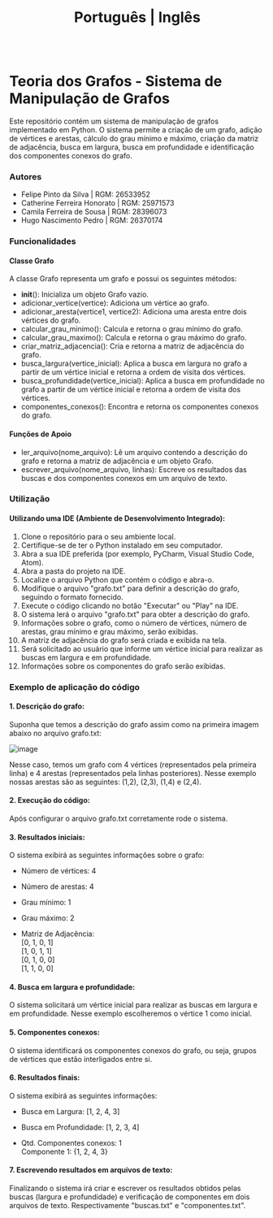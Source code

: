 # <div align="center">Português | Inglês</div>
<br><br>
# Teoria dos Grafos - Sistema de Manipulação de Grafos
Este repositório contém um sistema de manipulação de grafos implementado em Python. O sistema permite a criação de um grafo, adição de vértices e arestas, cálculo do grau mínimo e máximo, criação da matriz de adjacência, busca em largura, busca em profundidade e identificação dos componentes conexos do grafo.

### Autores
* Felipe Pinto da Silva | RGM: 26533952
* Catherine Ferreira Honorato | RGM: 25971573
* Camila Ferreira de Sousa | RGM: 28396073
* Hugo Nascimento Pedro | RGM: 26370174

### Funcionalidades
#### Classe Grafo
A classe Grafo representa um grafo e possui os seguintes métodos:

* __init__(): Inicializa um objeto Grafo vazio.
* adicionar_vertice(vertice): Adiciona um vértice ao grafo.
* adicionar_aresta(vertice1, vertice2): Adiciona uma aresta entre dois vértices do grafo.
* calcular_grau_minimo(): Calcula e retorna o grau mínimo do grafo.
* calcular_grau_maximo(): Calcula e retorna o grau máximo do grafo.
* criar_matriz_adjacencia(): Cria e retorna a matriz de adjacência do grafo.
* busca_largura(vertice_inicial): Aplica a busca em largura no grafo a partir de um vértice inicial e retorna a ordem de visita dos vértices.
* busca_profundidade(vertice_inicial): Aplica a busca em profundidade no grafo a partir de um vértice inicial e retorna a ordem de visita dos vértices.
* componentes_conexos(): Encontra e retorna os componentes conexos do grafo.

#### Funções de Apoio
* ler_arquivo(nome_arquivo): Lê um arquivo contendo a descrição do grafo e retorna a matriz de adjacência e um objeto Grafo.
* escrever_arquivo(nome_arquivo, linhas): Escreve os resultados das buscas e dos componentes conexos em um arquivo de texto.

### Utilização
#### Utilizando uma IDE (Ambiente de Desenvolvimento Integrado):

1. Clone o repositório para o seu ambiente local.
2. Certifique-se de ter o Python instalado em seu computador.
3. Abra a sua IDE preferida (por exemplo, PyCharm, Visual Studio Code, Atom).
4. Abra a pasta do projeto na IDE.
5. Localize o arquivo Python que contém o código e abra-o.
6. Modifique o arquivo "grafo.txt" para definir a descrição do grafo, seguindo o formato fornecido.
7. Execute o código clicando no botão "Executar" ou "Play" na IDE.
8. O sistema lerá o arquivo "grafo.txt" para obter a descrição do grafo.
9. Informações sobre o grafo, como o número de vértices, número de arestas, grau mínimo e grau máximo, serão exibidas.
10. A matriz de adjacência do grafo será criada e exibida na tela.
11. Será solicitado ao usuário que informe um vértice inicial para realizar as buscas em largura e em profundidade.
12. Informações sobre os componentes do grafo serão exibidas.

### Exemplo de aplicação do código
#### 1. Descrição do grafo:
Suponha que temos a descrição do grafo assim como na primeira imagem abaixo no arquivo grafo.txt:

![image](https://github.com/shiroikenshi/graph-manipulation-system/assets/131435772/1d83eef9-2d81-4727-a706-630e5e07c5c6)

Nesse caso, temos um grafo com 4 vértices (representados pela primeira linha) e 4 arestas (representados pela linhas posteriores). Nesse exemplo nossas arestas são as seguintes: (1,2), (2,3), (1,4) e (2,4).
#### 2. Execução do código:
Após configurar o arquivo grafo.txt corretamente rode o sistema.

#### 3. Resultados iniciais:
O sistema exibirá as seguintes informações sobre o grafo:
* Número de vértices: 4
* Número de arestas: 4
* Grau mínimo: 1
* Grau máximo: 2

* Matriz de Adjacência:<br>
[0, 1, 0, 1]<br>
[1, 0, 1, 1]<br>
[0, 1, 0, 0]<br>
[1, 1, 0, 0]

#### 4. Busca em largura e profundidade:
O sistema solicitará um vértice inicial para realizar as buscas em largura e em profundidade. Nesse exemplo escolheremos o vértice 1 como inicial.

#### 5. Componentes conexos:
O sistema identificará os componentes conexos do grafo, ou seja, grupos de vértices que estão interligados entre si.

#### 6. Resultados finais:
O sistema exibirá as seguintes informações:
* Busca em Largura: [1, 2, 4, 3]
* Busca em Profundidade: [1, 2, 3, 4]

* Qtd. Componentes conexos: 1<br>
Componente 1: {1, 2, 4, 3}

#### 7. Escrevendo resultados em arquivos de texto:
Finalizando o sistema irá criar e escrever os resultados obtidos pelas buscas (largura e profundidade) e verificação de componentes em dois arquivos de texto. Respectivamente "buscas.txt" e "componentes.txt".
